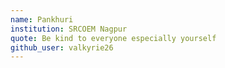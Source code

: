 ```yaml
---
name: Pankhuri
institution: SRCOEM Nagpur
quote: Be kind to everyone especially yourself
github_user: valkyrie26
---
```


